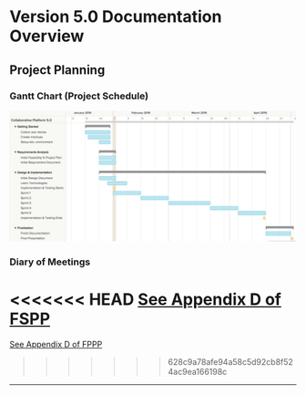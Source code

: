 #   Version 5.0 Documentation Overview

## Project Planning

### Gantt Chart (Project Schedule)
![Gantt Chart](https://github.com/FIU-SCIS-Senior-Project-2015-Spring/Collaborative-Platform-Ver-5.0/blob/develop/Documents/Images/GanttChart.png "Gantt")


### Diary of Meetings
<<<<<<< HEAD
[See Appendix D of FSPP](FSPP.docx)
=======
[See Appendix D of FPPP](FSPP.docx)
>>>>>>> 628c9a78afe94a58c5d92cb8f524ac9ea166198c

***
